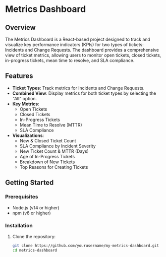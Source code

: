 # Metrics Dashboard

## Overview
The Metrics Dashboard is a React-based project designed to track and visualize key performance indicators (KPIs) for two types of tickets: Incidents and Change Requests. The dashboard provides a comprehensive view of ticket metrics, allowing users to monitor open tickets, closed tickets, in-progress tickets, mean time to resolve, and SLA compliance.

## Features
- **Ticket Types**: Track metrics for Incidents and Change Requests.
- **Combined View**: Display metrics for both ticket types by selecting the "All" option.
- **Key Metrics**:
  - Open Tickets
  - Closed Tickets
  - In-Progress Tickets
  - Mean Time to Resolve (MTTR)
  - SLA Compliance
- **Visualizations**:
  - New & Closed Ticket Count
  - SLA Compliance by Incident Severity
  - New Ticket Count & MTTR (Days)
  - Age of In-Progress Tickets
  - Breakdown of New Tickets
  - Top Reasons for Creating Tickets

## Getting Started

### Prerequisites
- Node.js (v14 or higher)
- npm (v6 or higher)

### Installation
1. Clone the repository:
   ```bash
   git clone https://github.com/yourusername/my-metrics-dashboard.git
   cd metrics-dashboard
